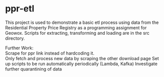 # ppr-etl

This project is used to demonstrate a basic etl process using data from the Residential Property Price Registry as a programming assignment for Geowox. Scripts for extracting, transforming and loading are in the src directory.


Further Work:  
Scrape for ppr link instead of hardcoding it.  
Only fetch and process new data by scraping the other download page
Set up scripts to be run automatically periodically (Lambda, Kafka)
Investigate further quarantining of data